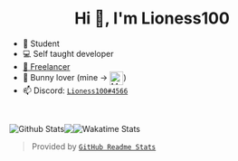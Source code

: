 <h1 align="center">Hi 👋, I'm Lioness100</h1>

- 📝 Student
- 💻 Self taught developer
- [💼 Freelancer](https://www.fiverr.com/lioness_100)
- 🐰 Bunny lover (mine -> <img align="center"
  src="https://cdn.discordapp.com/emojis/748485508912644106.gif" alt="My bunny"
  height="24" width="24">)
- 📫 Discord: [`Lioness100#4566`](https://discord.com/users/381490382183333899)

<br />

<img align="center" src="https://github-readme-stats.vercel.app/api?username=lioness100&show_icons=true&count_private=true" alt="Github Stats" /><img align="center" src="https://github-readme-stats.vercel.app/api/top-langs/?username=Lioness100&layout=compact&card_width=445"><img align="center" src="https://github-readme-stats.vercel.app/api/wakatime?username=Lioness100&layout=compact&custom_title=Code Time This Week" alt="Wakatime Stats" />

> Provided by [`GitHub Readme Stats`](https://github.com/anuraghazra/github-readme-stats)

